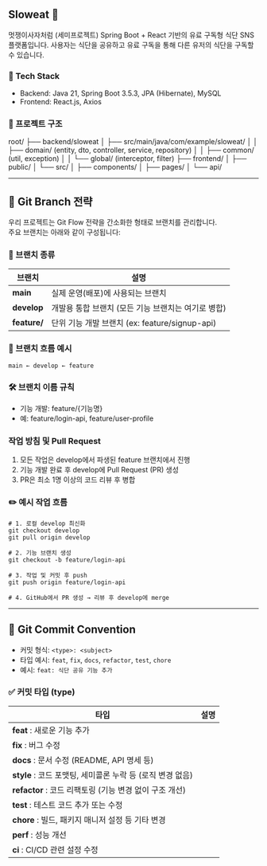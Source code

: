## Sloweat 🥗

멋쟁이사자처럼 (세미프로젝트)
Spring Boot + React 기반의 유료 구독형 식단 SNS 플랫폼입니다.
사용자는 식단을 공유하고 유료 구독을 통해 다른 유저의 식단을 구독할 수 있습니다.

### 🚀 Tech Stack
- Backend: Java 21, Spring Boot 3.5.3, JPA (Hibernate), MySQL
- Frontend: React.js, Axios

### 📁 프로젝트 구조
root/
├── backend/sloweat
│ ├── src/main/java/com/example/sloweat/
│ │ ├── domain/ (entity, dto, controller, service, repository)
│ │ ├── common/ (util, exception)
│ │ └── global/ (interceptor, filter)
├── frontend/
│ ├── public/
│ └── src/
│ ├── components/
│ ├── pages/
│ └── api/

---
## 🌿 Git Branch 전략

우리 프로젝트는 Git Flow 전략을 간소화한 형태로 브랜치를 관리합니다.  
주요 브랜치는 아래와 같이 구성됩니다:

### 📌 브랜치 종류

| 브랜치 | 설명 |
|--------|------|
| **main** | 실제 운영(배포)에 사용되는 브랜치 |
| **develop** | 개발용 통합 브랜치 (모든 기능 브랜치는 여기로 병합) |
| **feature/** | 단위 기능 개발 브랜치 (ex: feature/signup-api) |


### 🔄 브랜치 흐름 예시

```text
main ← develop ← feature
```
### 🛠 브랜치 이름 규칙
- 기능 개발: feature/{기능명}
- 예: feature/login-api, feature/user-profile

### 작업 방침 및 Pull Request
1. 모든 작업은 develop에서 파생된 feature 브랜치에서 진행
2. 기능 개발 완료 후 develop에 Pull Request (PR) 생성
3. PR은 최소 1명 이상의 코드 리뷰 후 병합

### ✏️ 예시 작업 흐름

```text
# 1. 로컬 develop 최신화
git checkout develop
git pull origin develop

# 2. 기능 브랜치 생성
git checkout -b feature/login-api

# 3. 작업 및 커밋 후 push
git push origin feature/login-api

# 4. GitHub에서 PR 생성 → 리뷰 후 develop에 merge
```

--- 
## 📝 Git Commit Convention

- 커밋 형식: `<type>: <subject>`
- 타입 예시: `feat`, `fix`, `docs`, `refactor`, `test`, `chore`
- 예시: `feat: 식단 공유 기능 추가`


### ✅ 커밋 타입 (type)

| 타입 | 설명 |
|------|------|
| **feat** : 새로운 기능 추가
| **fix** : 버그 수정
| **docs** : 문서 수정 (README, API 명세 등)
| **style** : 코드 포맷팅, 세미콜론 누락 등 (로직 변경 없음)
| **refactor** : 코드 리팩토링 (기능 변경 없이 구조 개선)
| **test** : 테스트 코드 추가 또는 수정
| **chore** : 빌드, 패키지 매니저 설정 등 기타 변경
| **perf** : 성능 개선
| **ci** : CI/CD 관련 설정 수정